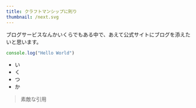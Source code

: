```yaml
---
title: クラフトマンシップに則り
thumbnail: /next.svg
---
```


ブログサービスなんかいくらでもある中で、あえて公式サイトにブログを添えたいと思います。

```typescript
console.log("Hello World")
```

* い
* く
* つ
* か

> 素敵な引用
